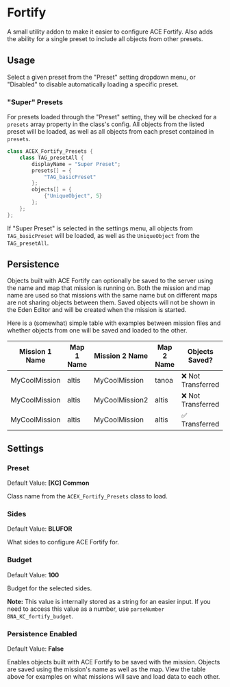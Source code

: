# Fortify
A small utility addon to make it easier to configure ACE Fortify.
Also adds the ability for a single preset to include all objects from other presets.

## Usage
Select a given preset from the "Preset" setting dropdown menu, or "Disabled" to disable automatically loading a specific preset.

### "Super" Presets
For presets loaded through the "Preset" setting, they will be checked for a `presets` array property in the class's config. All objects from the listed preset will be loaded, as well as all objects from each preset contained in `presets`.

```cpp
class ACEX_Fortify_Presets {
    class TAG_presetAll {
        displayName = "Super Preset";
        presets[] = {
            "TAG_basicPreset"
        };
        objects[] = {
            {"UniqueObject", 5}
        };
    };
};
```

If "Super Preset" is selected in the settings menu, all objects from `TAG_basicPreset` will be loaded, as well as the `UniqueObject` from the `TAG_presetAll`.

## Persistence
Objects built with ACE Fortify can optionally be saved to the server using the name and map that mission is running on. Both the mission and map name are used so that missions with the same name but on different maps are not sharing objects between them. Saved objects will not be shown in the Eden Editor and will be created when the mission is started.

Here is a (somewhat) simple table with examples between mission files and whether objects from one will be saved and loaded to the other.

| Mission 1 Name  | Map 1 Name   | Mission 2 Name  | Map 2 Name | Objects Saved?     |
| --------------- | ------------ | --------------- | ---------- | ------------------ |
| MyCoolMission   | altis        | MyCoolMission   | tanoa      | ❌ Not Transferred |
| MyCoolMission   | altis        | MyCoolMission2  | altis      | ❌ Not Transferred |
| MyCoolMission   | altis        | MyCoolMission   | altis      | ✅ Transferred     |

## Settings
### Preset
Default Value: **[KC] Common**

Class name from the `ACEX_Fortify_Presets` class to load.

### Sides
Default Value: **BLUFOR**

What sides to configure ACE Fortify for.

### Budget
Default Value: **100**

Budget for the selected sides.

**Note:** This value is internally stored as a string for an easier input. If you need to access this value as a number, use `parseNumber BNA_KC_fortify_budget`.

### Persistence Enabled
Default Value: **False**

Enables objects built with ACE Fortify to be saved with the mission. Objects are saved using the mission's name as well as the map. View the table above for examples on what missions will save and load data to each other.
